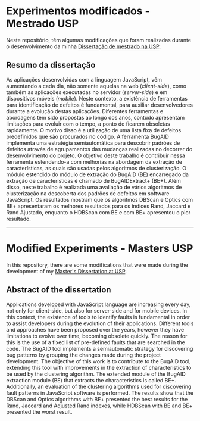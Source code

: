 # Experimentos modificados - Mestrado USP

Neste repositório, têm algumas modificações que foram realizadas durante o desenvolvimento da minha [Dissertação de mestrado na USP](https://goo.gl/1sENyu). 

## Resumo da dissertação

As aplicações desenvolvidas com a linguagem JavaScript, vêm aumentando a cada dia, não somente aquelas na web (*client-side*), como também as aplicações executadas no servidor (*server-side*) e em dispositivos móveis (*mobile*). Neste contexto, a existência de ferramentas para identificação de defeitos é fundamental, para auxiliar desenvolvedores durante a evolução destas aplicações. Diferentes ferramentas e abordagens têm sido propostas ao longo dos anos, contudo apresentam limitações para evoluir com o tempo, a ponto de ficarem obsoletas rapidamente. O motivo disso é a utilização de uma lista fixa de defeitos predefinidos que são procurados no código. A ferramenta BugAID implementa uma estratégia semiautomática para descobrir padrões de defeitos através de agrupamentos das mudanças realizadas no decorrer do desenvolvimento do projeto. O objetivo deste trabalho é contribuir nessa ferramenta estendendo-a com melhorias na abordagem da extração de características, as quais são usadas pelos algoritmos de clusterização. O  módulo estendido do módulo de extração do BugAID (BE) encarregado da extração de características é chamado de BugAIDExtract+ (BE+). Além disso, neste trabalho é realizada uma avaliação de vários algoritmos de clusterização na descoberta dos padrões de defeitos em software JavaScript. Os resultados mostram que os algoritmos DBScan e Optics com BE+ apresentaram os melhores resultados para os índices Rand, Jaccard e Rand Ajustado, enquanto o HDBScan com BE e com BE+ apresentou o pior resultado. 


---------

# Modified Experiments - Masters USP

In this repository, there are some modifications that were made during the development of my [Master's Dissertation at USP](https://goo.gl/1sENyu).   

## Abstract of the dissertation

Applications developed with JavaScript language are increasing every day, not only for client-side, but also for server-side and for mobile devices. In this context, the existence of tools to identify faults is fundamental in order to assist developers during the evolution of their applications. Different tools and approaches have been proposed over the years, however they have limitations to evolve over time, becoming obsolete quickly. The reason for this is the use of a fixed list of pre-defined faults that are searched in the code. The BugAID tool implements a semiautomatic strategy for discovering bug patterns by grouping the changes made during the project development. The objective of this work is to contribute to the BugAID tool, extending this tool with improvements in the extraction of  characteristics to be used by the clustering algorithm. The extended module of the BugAID  extraction module (BE) that extracts the characteristics is called BE+. Additionally, an evaluation of the clustering algorithms used for discovering fault patterns in JavaScript software is performed. The results show that the DBScan and Optics algorithms with BE+ presented the best results for the Rand, Jaccard and Adjusted Rand indexes, while HDBScan with BE and BE+ presented the worst result.
